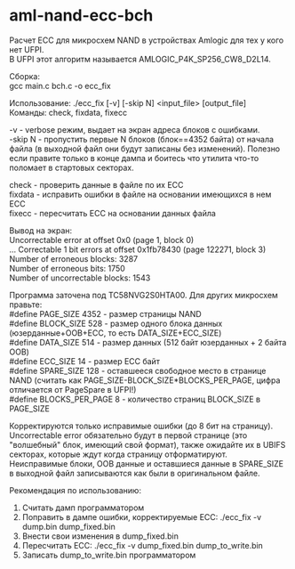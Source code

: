# aml-nand-ecc-bch
Расчет ECC для микросхем NAND в устройствах Amlogic для тех у кого нет UFPI.  
В UFPI этот алгоритм называется AMLOGIC_P4K_SP256_CW8_D2L14.  

Сборка:  
gcc main.c bch.c -o ecc_fix  

Использование: ./ecc_fix [-v] [-skip N] <command> <input_file> [output_file]  
Команды: check, fixdata, fixecc  

-v - verbose режим, выдает на экран адреса блоков с ошибками.  
-skip N - пропустить первые N блоков (блок==4352 байта) от начала файла (в выходной файл они будут записаны без изменений). Полезно если правите только в конце дампа и боитесь что утилита что-то поломает в стартовых секторах.  

check - проверить данные в файле по их ECC  
fixdata - исправить ошибки в файле на основании имеющихся в нем ECC  
fixecc - пересчитать ECC на основании данных файла  

Вывод на экран:  
Uncorrectable error at offset 0x0 (page 1, block 0)  
...
Correctable 1 bit errors at offset 0x1fb78430 (page 122271, block 3)  
Number of erroneous blocks: 3287  
Number of erroneous bits: 1750  
Number of uncorrectable blocks: 1543  

Программа заточена под TC58NVG2S0HTA00. Для других микросхем правьте:   
#define PAGE_SIZE 4352        - размер страницы NAND  
#define BLOCK_SIZE 528        - размер одного блока данных (юзерданные+OOB+ECC, то есть DATA_SIZE+ECC_SIZE)  
#define DATA_SIZE 514         - размер данных (512 байт юзерданных + 2 байта OOB)  
#define ECC_SIZE 14           - размер ECC байт  
#define SPARE_SIZE 128        - оставшееся свободное место в странице NAND (считать как PAGE_SIZE-BLOCK_SIZE*BLOCKS_PER_PAGE, цифра отличается от PageSpare в UFPI!)  
#define BLOCKS_PER_PAGE 8     - количество страниц BLOCK_SIZE в PAGE_SIZE  

Корректируются только исправимые ошибки (до 8 бит на страницу).  
Uncorrectable error обязательно будут в первой странице (это "волшебный" блок, имеющий свой формат), также ожидайте их в UBIFS секторах, которые ждут когда страницу отформатируют.  
Неисправимые блоки, OOB данные и оставшиеся данные в SPARE_SIZE в выходной файл записываются как были в оригинальном файле.  

Рекомендация по использованию:  
1. Считать дамп программатором  
2. Поправить в дампе ошибки, корректируемые ECC: ./ecc_fix -v dump.bin dump_fixed.bin  
3. Внести свои изменения в dump_fixed.bin  
4. Пересчитать ECC: ./ecc_fix -v dump_fixed.bin dump_to_write.bin  
5. Записать dump_to_write.bin программатором  
